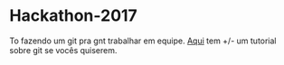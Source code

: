 # Hackathon-2017
To fazendo um git pra gnt trabalhar em equipe.
[Aqui](https://github.com/ThundeRatz/Bixos-2017/tree/master/git) tem +/- um tutorial sobre git se vocês quiserem.
